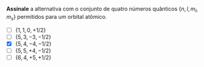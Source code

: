 **Assinale** a alternativa com o conjunto de quatro números quânticos $\{ n, l, m_l, m_s \}$ permitidos para um orbital atômico.

- [ ] $\{ 1, 1,  0, +1/2 \}$
- [ ] $\{ 5, 3, -3, -1/2 \}$
- [x] $\{ 5, 4, -4, -1/2 \}$
- [ ] $\{ 5, 5, +4, -1/2 \}$
- [ ] $\{ 6, 4, +5, +1/2 \}$
